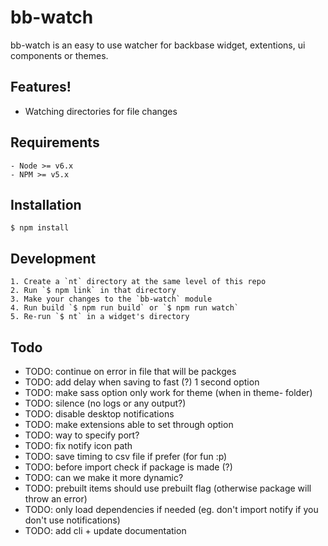# bb-watch

bb-watch is an easy to use watcher for backbase widget, extentions, ui components or themes.

## Features!

  - Watching directories for file changes

## Requirements

    - Node >= v6.x
    - NPM >= v5.x

## Installation

    $ npm install

## Development

    1. Create a `nt` directory at the same level of this repo
    2. Run `$ npm link` in that directory
    3. Make your changes to the `bb-watch` module
    4. Run build `$ npm run build` or `$ npm run watch`
    5. Re-run `$ nt` in a widget's directory

## Todo

  - TODO: continue on error in file that will be packges
  - TODO: add delay when saving to fast (?) 1 second option
  - TODO: make sass option only work for theme (when in theme- folder)
  - TODO: silence (no logs or any output?)
  - TODO: disable desktop notifications
  - TODO: make extensions able to set through option
  - TODO: way to specify port? 
  - TODO: fix notify icon path
  - TODO: save timing to csv file if prefer (for fun :p)
  - TODO: before import check if package is made (?)
  - TODO: can we make it more dynamic?
  - TODO: prebuilt items should use prebuilt flag (otherwise package will throw an error)
  - TODO: only load dependencies if needed (eg. don't import notify if you don't use notifications)
  - TODO: add cli + update documentation

